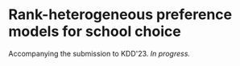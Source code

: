 # Rank-heterogeneous preference models for school choice
Accompanying the submission to KDD'23. 
*In progress.*
